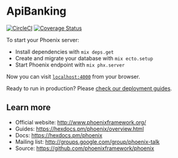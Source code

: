 
# ApiBanking

[![CircleCI](https://circleci.com/gh/circleci/circleci-docs.svg?style=svg)](https://circleci.com/gh/andrepaes/api_banking) [![Coverage Status](https://coveralls.io/repos/github/andrepaes/api_banking/badge.svg?branch=master)](https://coveralls.io/github/andrepaes/api_banking?branch=master)

To start your Phoenix server:

  * Install dependencies with `mix deps.get`
  * Create and migrate your database with `mix ecto.setup`
  * Start Phoenix endpoint with `mix phx.server`

Now you can visit [`localhost:4000`](http://localhost:4000) from your browser.

Ready to run in production? Please [check our deployment guides](https://hexdocs.pm/phoenix/deployment.html).

## Learn more

  * Official website: http://www.phoenixframework.org/
  * Guides: https://hexdocs.pm/phoenix/overview.html
  * Docs: https://hexdocs.pm/phoenix
  * Mailing list: http://groups.google.com/group/phoenix-talk
  * Source: https://github.com/phoenixframework/phoenix